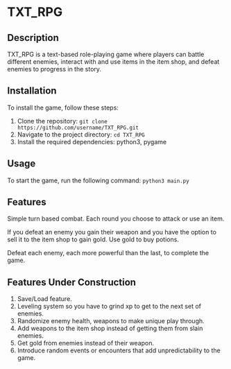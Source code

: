 # TXT_RPG

## Description
TXT_RPG is a text-based role-playing game where players can battle different enemies, interact with and use items in the item shop, and defeat enemies to progress in the story.

## Installation

To install the game, follow these steps:

1. Clone the repository: `git clone https://github.com/username/TXT_RPG.git`
2. Navigate to the project directory: `cd TXT_RPG`
3. Install the required dependencies: python3, pygame

## Usage

To start the game, run the following command: `python3 main.py`

## Features

Simple turn based combat. Each round you choose to attack or use an item.

If you defeat an enemy you gain their weapon and you have the option to sell it to the item shop to gain gold. Use gold to buy potions.

Defeat each enemy, each more powerful than the last, to complete the game.

## Features Under Construction

1. Save/Load feature.
2. Leveling system so you have to grind xp to get to the next set of enemies.
3. Randomize enemy health, weapons to make unique play through.
4. Add weapons to the item shop instead of getting them from slain enemies.
5. Get gold from enemies instead of their weapon.
6. Introduce random events or encounters that add unpredictability to the game.
